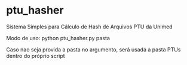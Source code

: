 # ptu_hasher
Sistema Simples para Cálculo de Hash de Arquivos PTU da Unimed

Modo de uso:
python ptu_hasher.py pasta

Caso nao seja provida a pasta no argumento, será usada a pasta PTUs dentro do próprio script

